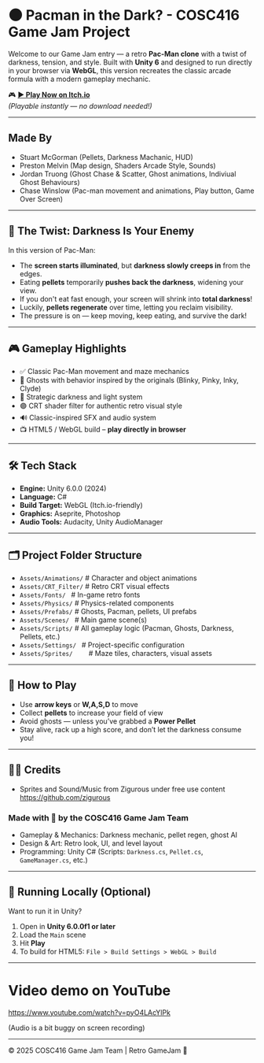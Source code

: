 # 🌑 Pacman in the Dark? - COSC416 Game Jam Project

Welcome to our Game Jam entry — a retro **Pac-Man clone** with a twist of darkness, tension, and style. Built with **Unity 6** and designed to run directly in your browser via **WebGL**, this version recreates the classic arcade formula with a modern gameplay mechanic.

🎮 **[▶ Play Now on Itch.io](https://chasew.itch.io/pacman-in-unity)**  
*(Playable instantly — no download needed!)*

---

## Made By
- Stuart McGorman (Pellets, Darkness Machanic, HUD)
- Preston Melvin (Map design, Shaders Arcade Style, Sounds)
- Jordan Truong (Ghost Chase & Scatter, Ghost animations, Indiviual Ghost Behaviours)
- Chase Winslow (Pac-man movement and animations, Play button, Game Over Screen)
 
---

## 🔦 The Twist: Darkness Is Your Enemy

In this version of Pac-Man:

- The **screen starts illuminated**, but **darkness slowly creeps in** from the edges.
- Eating **pellets** temporarily **pushes back the darkness**, widening your view.
- If you don't eat fast enough, your screen will shrink into **total darkness**!
- Luckily, **pellets regenerate** over time, letting you reclaim visibility.
- The pressure is on — keep moving, keep eating, and survive the dark!

---

## 🎮 Gameplay Highlights

- ✅ Classic Pac-Man movement and maze mechanics  
- 👻 Ghosts with behavior inspired by the originals (Blinky, Pinky, Inky, Clyde)  
- 🌌 Strategic darkness and light system  
- 🟣 CRT shader filter for authentic retro visual style  
- 🔊 Classic-inspired SFX and audio system  
- 📺 HTML5 / WebGL build – **play directly in browser**

---

## 🛠️ Tech Stack

- **Engine:** Unity 6.0.0 (2024)
- **Language:** C#
- **Build Target:** WebGL (Itch.io-friendly)
- **Graphics:** Aseprite, Photoshop
- **Audio Tools:** Audacity, Unity AudioManager

---

## 🗂️ Project Folder Structure


- `Assets/Animations/`        # Character and object animations
- `Assets/CRT_Filter/`         # Retro CRT visual effects
- `Assets/Fonts/ `             # In-game retro fonts
- `Assets/Physics/`            # Physics-related components
- `Assets/Prefabs/`            # Ghosts, Pacman, pellets, UI prefabs
- `Assets/Scenes/ `            # Main game scene(s)
- `Assets/Scripts/`            # All gameplay logic (Pacman, Ghosts, Darkness, Pellets, etc.)
- `Assets/Settings/ `          # Project-specific configuration
- `Assets/Sprites/    `        # Maze tiles, characters, visual assets

---

## 🧠 How to Play

- Use **arrow keys** or **W,A,S,D** to move
- Collect **pellets** to increase your field of view
- Avoid ghosts — unless you’ve grabbed a **Power Pellet**
- Stay alive, rack up a high score, and don’t let the darkness consume you!

---

## 🧑‍💻 Credits
- Sprites and Sound/Music from Zigurous under free use content https://github.com/zigurous
### Made with 💛 by the COSC416 Game Jam Team  
- Gameplay & Mechanics: Darkness mechanic, pellet regen, ghost AI  
- Design & Art: Retro look, UI, and level layout
- Programming: Unity C# (Scripts: `Darkness.cs`, `Pellet.cs`, `GameManager.cs`, etc.)

---

## 🚀 Running Locally (Optional)

Want to run it in Unity?

1. Open in **Unity 6.0.0f1 or later**
2. Load the `Main` scene
3. Hit **Play**
4. To build for HTML5: `File > Build Settings > WebGL > Build`

---

# Video demo on YouTube
https://www.youtube.com/watch?v=pyO4LAcYlPk

(Audio is a bit buggy on screen recording)

---


© 2025 COSC416 Game Jam Team | Retro GameJam 🎉
